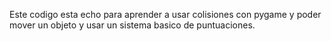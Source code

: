 Este codigo esta echo para aprender a usar colisiones con pygame
y poder mover un objeto y usar un sistema basico de puntuaciones.
